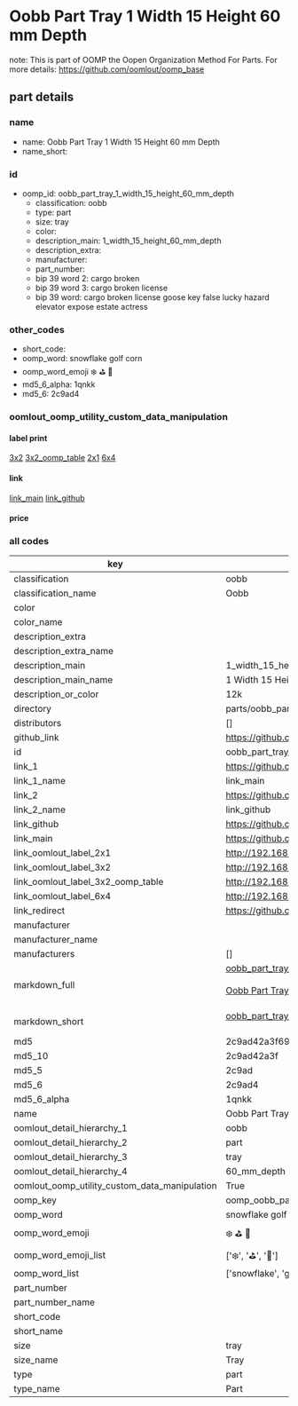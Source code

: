 # Oobb Part Tray 1 Width 15 Height 60 mm Depth  

note: This is part of OOMP the Oopen Organization Method For Parts. For more details: https://github.com/oomlout/oomp_base

##  part details
  







### name
* name: Oobb Part Tray 1 Width 15 Height 60 mm Depth
* name_short: 
### id
* oomp_id: oobb_part_tray_1_width_15_height_60_mm_depth
  * classification: oobb
  * type: part
  * size: tray
  * color: 
  * description_main: 1_width_15_height_60_mm_depth
  * description_extra: 
  * manufacturer: 
  * part_number: 
  * bip 39 word 2: cargo broken
  * bip 39 word 3: cargo broken license
  * bip 39 word: cargo broken license goose key false lucky hazard elevator expose estate actress

### other_codes
* short_code: 
* oomp_word: snowflake golf corn
* oomp_word_emoji :snowflake: :golf: :corn:
* md5_6_alpha: 1qnkk
* md5_6: 2c9ad4






### oomlout_oomp_utility_custom_data_manipulation
#### label print
[3x2](http://192.168.1.245:1112/?label=oomp%201qnkk)
[3x2_oomp_table](http://192.168.1.108:1112/?label=oomp%201qnkk)
[2x1](http://192.168.1.242:1112/?label=oomp%201qnkk)
[6x4](http://192.168.1.55:1112/?label=oomp%201qnkk)    

#### link

[link_main](https://github.com/oomlout/oomlout_oomp_version_1_messy/tree/main/parts/oobb_part_tray_1_width_15_height_60_mm_depth) [link_github](https://github.com/oomlout/oomlout_oomp_version_1_messy/tree/main/parts/oobb_part_tray_1_width_15_height_60_mm_depth)                             

#### price







### all codes 
| key | value |  
| --- | --- |  
| classification | oobb |  
| classification_name | Oobb |  
| color |  |  
| color_name |  |  
| description_extra |  |  
| description_extra_name |  |  
| description_main | 1_width_15_height_60_mm_depth |  
| description_main_name | 1 Width 15 Height 60 mm Depth |  
| description_or_color | 12k |  
| directory | parts/oobb_part_tray_1_width_15_height_60_mm_depth |  
| distributors | [] |  
| github_link | https://github.com/oomlout/oomlout_oomp_part_src/tree/main/parts/oobb_part_tray_1_width_15_height_60_mm_depth |  
| id | oobb_part_tray_1_width_15_height_60_mm_depth |  
| link_1 | https://github.com/oomlout/oomlout_oomp_version_1_messy/tree/main/parts/oobb_part_tray_1_width_15_height_60_mm_depth |  
| link_1_name | link_main |  
| link_2 | https://github.com/oomlout/oomlout_oomp_version_1_messy/tree/main/parts/oobb_part_tray_1_width_15_height_60_mm_depth |  
| link_2_name | link_github |  
| link_github | https://github.com/oomlout/oomlout_oomp_version_1_messy/tree/main/parts/oobb_part_tray_1_width_15_height_60_mm_depth |  
| link_main | https://github.com/oomlout/oomlout_oomp_version_1_messy/tree/main/parts/oobb_part_tray_1_width_15_height_60_mm_depth |  
| link_oomlout_label_2x1 | http://192.168.1.242:1112/?label=oomp%201qnkk |  
| link_oomlout_label_3x2 | http://192.168.1.245:1112/?label=oomp%201qnkk |  
| link_oomlout_label_3x2_oomp_table | http://192.168.1.108:1112/?label=oomp%201qnkk |  
| link_oomlout_label_6x4 | http://192.168.1.55:1112/?label=oomp%201qnkk |  
| link_redirect | https://github.com/oomlout/oomlout_oomp_version_1_messy/tree/main/parts/oobb_part_tray_1_width_15_height_60_mm_depth |  
| manufacturer |  |  
| manufacturer_name |  |  
| manufacturers | [] |  
| markdown_full | [oobb_part_tray_1_width_15_height_60_mm_depth](none)<br>[](none)<br>[Oobb Part Tray 1 Width 15 Height 60 Mm Depth](none)<br><br> |  
| markdown_short | [oobb_part_tray_1_width_15_height_60_mm_depth](none)<br><br> |  
| md5 | 2c9ad42a3f69f095493d064902472115 |  
| md5_10 | 2c9ad42a3f |  
| md5_5 | 2c9ad |  
| md5_6 | 2c9ad4 |  
| md5_6_alpha | 1qnkk |  
| name | Oobb Part Tray 1 Width 15 Height 60 mm Depth |  
| oomlout_detail_hierarchy_1 | oobb |  
| oomlout_detail_hierarchy_2 | part |  
| oomlout_detail_hierarchy_3 | tray |  
| oomlout_detail_hierarchy_4 | 60_mm_depth |  
| oomlout_oomp_utility_custom_data_manipulation | True |  
| oomp_key | oomp_oobb_part_tray_1_width_15_height_60_mm_depth |  
| oomp_word | snowflake golf corn |  
| oomp_word_emoji | :snowflake: :golf: :corn: |  
| oomp_word_emoji_list | [':snowflake:', ':golf:', ':corn:'] |  
| oomp_word_list | ['snowflake', 'golf', 'corn'] |  
| part_number |  |  
| part_number_name |  |  
| short_code |  |  
| short_name |  |  
| size | tray |  
| size_name | Tray |  
| type | part |  
| type_name | Part |  
